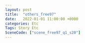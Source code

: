 ```yaml
---
layout: post
title:  "others_free97"
date:   2022-01-01 11:00:00 +0000
categories: Etc
Tags: Story Etc
SceneCode: ["scene_free97_q1_s20"]
---
```

